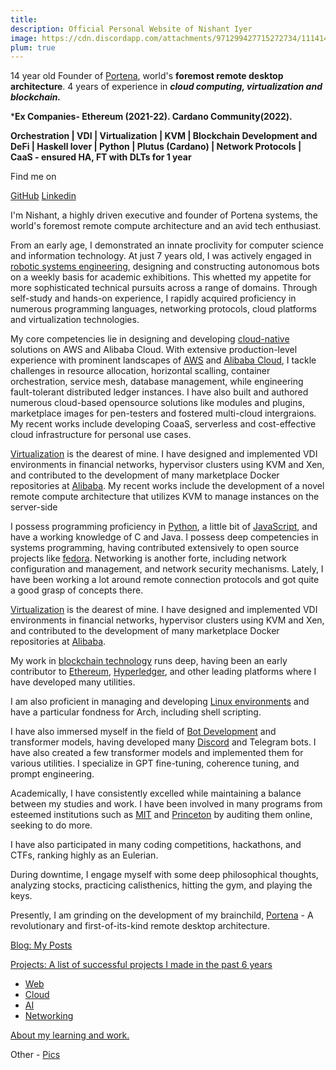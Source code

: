 ```yaml
---
title: 
description: Official Personal Website of Nishant Iyer
image: https://cdn.discordapp.com/attachments/971299427715272734/1114144376311001168/Nishant_Iyer.png
plum: true
---
```

                                                                                                                                                            
                                                                                 
                                                       
                                                            
                 
14 year old Founder of [Portena](https://portena.netlify.app), world's **foremost remote desktop architecture**. 4 years of experience in ***cloud computing, virtualization and blockchain.***

***Ex Companies- Ethereum (2021-22). Cardano Community(2022).**
 
**Orchestration | VDI | Virtualization | KVM | Blockchain Development and DeFi | Haskell lover | Python | Plutus (Cardano) | Network Protocols | CaaS - ensured HA, FT with DLTs for 1 year**

Find me on
<p flex="~ gap-3 wrap" class="mt--2!">
  <a href="https://github.com/nishantiyer" target="_blank"><span op75 i-simple-icons-github/> GitHub</a>
  <a href="https://www.linkedin.com/in/n1sh/" target="_blank"><span op75 i-simple-icons-linkedin /> Linkedin</a>
</p>
   
I'm Nishant, a highly driven executive and founder of Portena systems, the world's foremost remote compute architecture and an avid tech enthusiast. 

From an early age, I demonstrated an innate proclivity for computer science and information technology. At just 7 years old, I was actively engaged in [robotic systems engineering](https://drive.google.com/drive/folders/1idyy4DyDHI7uGDj3E00iVGRDthxPJJ2b?usp=drive_link), designing and constructing autonomous bots on a weekly basis for academic exhibitions. This whetted my appetite for more sophisticated technical pursuits across a range of domains. Through self-study and hands-on experience, I rapidly acquired proficiency in numerous programming languages, networking protocols, cloud platforms and virtualization technologies.

My core competencies lie in designing and developing [cloud-native](https://nishantiyer.netlify.app/projects#cloud) solutions on AWS and Alibaba Cloud. With extensive production-level experience with prominent landscapes of [AWS](https://aws.amazon.com/) and [Alibaba Cloud](https://www.alibabacloud.com/), I tackle challenges in resource allocation, horizontal scalling, container orchestration, service mesh, database management, while engineering fault-tolerant distributed ledger instances. I have also built and authored numerous cloud-based opensource solutions like modules and plugins, marketplace images for pen-testers and fostered multi-cloud intergraions. My recent works include developing CoaaS, serverless and cost-effective cloud infrastructure for personal use cases. 

[Virtualization](https://nishantiyer.netlify.app/projects#virtualization) is the dearest of mine. I have designed and implemented VDI environments in financial networks, hypervisor clusters using KVM and Xen, and contributed to the development of many marketplace Docker repositories at [Alibaba](https://github.com/NishantIyer). My recent works include the development of a novel remote compute architecture that utilizes KVM to manage instances on the server-side

I possess programming proficiency in [Python](https://www.python.org/), a little bit of [JavaScript](https://developer.mozilla.org/en-US/docs/Web/JavaScript), and have a working knowledge of C and Java. I possess deep competencies in systems programming, having contributed extensively to open source projects like [fedora](https://pagure.io/user/nishantiyer). Networking is another forte, including network configuration and management, and network security mechanisms. Lately, I have been working a lot around remote connection protocols and got quite a good grasp of concepts there.

[Virtualization](https://nishantiyer.netlify.app/projects#virtualization) is the dearest of mine. I have designed and implemented VDI environments in financial networks, hypervisor clusters using KVM and Xen, and contributed to the development of many marketplace Docker repositories at [Alibaba](https://github.com/NishantIyer).

My work in [blockchain technology](https://nishantiyer.netlify.app/projects#blockchain) runs deep, having been an early contributor to [Ethereum](https://ethereum.org/), [Hyperledger](https://www.hyperledger.org/), and other leading platforms where I have developed many utilities.

I am also proficient in managing and developing [Linux environments](https://pagure.io/user/nishantiyer) and have a particular fondness for Arch, including shell scripting.

I have also immersed myself in the field of [Bot Development](https://nishantiyer.netlify.app/projects#bots-nlp-transformers) and transformer models, having developed many [Discord](https://nishantiyer.netlify.app/projects#bots-nlp-transformers) and Telegram bots. I have also created a few transformer models and implemented them for various utilities. I specialize in GPT fine-tuning, coherence tuning, and prompt engineering.

Academically, I have consistently excelled while maintaining a balance between my studies and work. I have been involved in many programs from esteemed institutions such as [MIT](https://professional.mit.edu/course-catalog/blockchain-disruptive-technology) and [Princeton](https://www.coursera.org/learn/comparch) by auditing them online, seeking to do more.

I have also participated in many coding competitions, hackathons, and CTFs, ranking highly as an Eulerian.

During downtime, I engage myself with some deep philosophical thoughts, analyzing stocks, practicing calisthenics, hitting the gym, and playing the keys.

Presently, I am grinding on the development of my brainchild, [Portena](https://portena.netlify.app) - A revolutionary and first-of-its-kind remote desktop architecture.


<a href="https://nishantiyer.netlify.app/posts" target="_self"><span op75 i-material-symbols-article/> Blog: My Posts</a>

<a href="https://nishantiyer.netlify.app/projects" target="_self"><span op75 i-carbon-ibm-cloud-projects/> Projects: A list of successful projects I made in the past 6 years</a>

- <a href="https://nishantiyer.netlify.app/projects#web-apps" target="_self"><span op75 i-mdi-web-refresh/> Web</a>
- <a href="https://nishantiyer.netlify.app/projects#cloud" target="_self"><span op75 i-mdi-cloud-cog/> Cloud</a>
- <a href="https://nishantiyer.netlify.app/projects#bots-nlp-transformers" target="_self"><span op75 i-eos-icons-neural-network/> AI</a>
- <a href="https://nishantiyer.netlify.app/projects#networking" target="_self"><span op75 i-carbon-hybrid-networking/> Networking</a>

<a href="https://nishantiyer.netlify.app/academia" target="_self"><span op75 i-solar-square-academic-cap-2-bold-duotone/> About my learning and work.</a>


Other -
<a href="https://nishantiyer.netlify.app/pics" target="_self"><span op75 i-solar-gallery-add-bold/> Pics</a>
